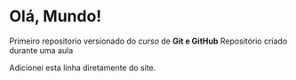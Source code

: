 # Olá, Mundo!
 Primeiro repositorio versionado do *curso* de **Git e GitHub**
 Repositório criado durante uma aula
 
 Adicionei esta linha diretamente do site.
